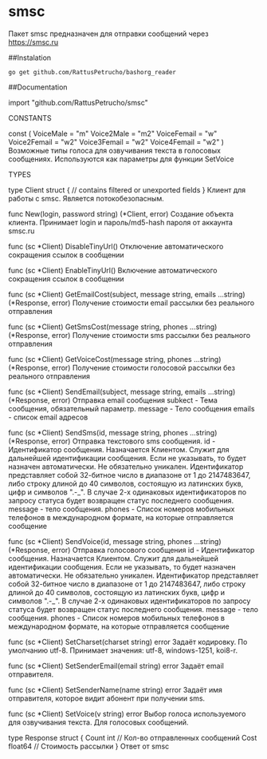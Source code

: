 # smsc
Пакет smsc предназначен для отправки сообщений через https://smsc.ru

##Instalation

```
go get github.com/RattusPetrucho/bashorg_reader
```
##Documentation

import "github.com/RattusPetrucho/smsc"

CONSTANTS

const (
    VoiceMale    = "m"
    Voice2Male   = "m2"
    VoiceFemail  = "w"
    Voice2Femail = "w2"
    Voice3Femail = "w2"
    Voice4Femail = "w2"
)
    Возможные типы голоса для озвучивания текста в голосовых сообщениях.
    Используются как параметры для функции SetVoice

TYPES

type Client struct {
    // contains filtered or unexported fields
}
    Клиент для работы с smsc. Является потокобезопасным.

func New(login, password string) (*Client, error)
    Создание объекта клиента. Принимает login и пароль/md5-hash пароля от
    аккаунта smsc.ru

func (sc *Client) DisableTinyUrl()
    Отключение автоматического сокращения ссылок в сообщении

func (sc *Client) EnableTinyUrl()
    Включение автоматического сокращения ссылок в сообщении

func (sc *Client) GetEmailCost(subject, message string, emails ...string) (*Response, error)
    Получение стоимости email рассылки без реального отправления

func (sc *Client) GetSmsCost(message string, phones ...string) (*Response, error)
    Получение стоимости sms рассылки без реального отправления

func (sc *Client) GetVoiceCost(message string, phones ...string) (*Response, error)
    Получение стоимости голосовой рассылки без реального отправления

func (sc *Client) SendEmail(subject, message string, emails ...string) (*Response, error)
    Отправка email сообщения subkect - Тема сообщения, обязательный
    параметр. message - Тело сообщения emails - список email адресов

func (sc *Client) SendSms(id, message string, phones ...string) (*Response, error)
    Отправка текстового sms сообщения. id - Идентификатор сообщения.
    Назначается Клиентом. Служит для дальнейшей идентификации сообщения.
    Если не указывать, то будет назначен автоматически. Не обязательно
    уникален. Идентификатор представляет собой 32-битное число в диапазоне
    от 1 до 2147483647, либо строку длиной до 40 символов, состоящую из
    латинских букв, цифр и символов ".-_". В случае 2-х одинаковых
    идентификаторов по запросу статуса будет возвращен статус последнего
    сообщения. message - тело сообщения. phones - Cписок номеров мобильных
    телефонов в международном формате, на которые отправляется сообщение

func (sc *Client) SendVoice(id, message string, phones ...string) (*Response, error)
    Отправка голосового сообщения id - Идентификатор сообщения. Назначается
    Клиентом. Служит для дальнейшей идентификации сообщения. Если не
    указывать, то будет назначен автоматически. Не обязательно уникален.
    Идентификатор представляет собой 32-битное число в диапазоне от 1 до
    2147483647, либо строку длиной до 40 символов, состоящую из латинских
    букв, цифр и символов ".-_". В случае 2-х одинаковых идентификаторов по
    запросу статуса будет возвращен статус последнего сообщения. message -
    тело сообщения. phones - Cписок номеров мобильных телефонов в
    международном формате, на которые отправляется сообщение

func (sc *Client) SetCharset(charset string) error
    Задаёт кодировку. По умолчанию utf-8. Принимает значения: utf-8,
    windows-1251, koi8-r.

func (sc *Client) SetSenderEmail(email string) error
    Задаёт email отправителя.

func (sc *Client) SetSenderName(name string) error
    Задаёт имя отправителя, которое видит абонент при получении sms.

func (sc *Client) SetVoice(v string) error
    Выбор голоса используемого для озвучивания текста. Для голосовых
    сообщений.

type Response struct {
    Count int     // Кол-во отправленных сообщений
    Cost  float64 // Стоимость рассылки
}
    Ответ от smsc


